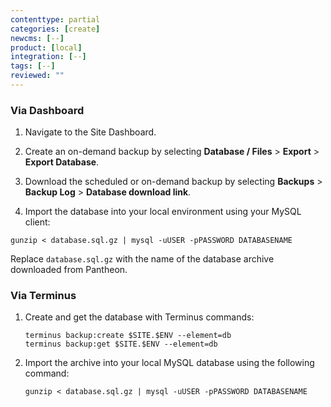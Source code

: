 ```yaml
---
contenttype: partial
categories: [create]
newcms: [--]
product: [local]
integration: [--]
tags: [--]
reviewed: ""
---
```


### Via Dashboard

1. Navigate to the Site Dashboard.

2. Create an on-demand backup by selecting **Database / Files** > **Export** > **Export Database**.

3. Download the scheduled or on-demand backup by selecting **Backups** > **Backup Log** > **Database download link**.

4. Import the database into your local environment using your MySQL client:

  ```bash{promptUser: user}
  gunzip < database.sql.gz | mysql -uUSER -pPASSWORD DATABASENAME
  ```

  <Alert title="Note" type="info">

  Replace `database.sql.gz` with the name of the database archive downloaded from Pantheon.

  </Alert>

### Via Terminus

1. Create and get the database with Terminus commands:

    ```bash{promptUser: user}
    terminus backup:create $SITE.$ENV --element=db
    terminus backup:get $SITE.$ENV --element=db
    ```

2. Import the archive into your local MySQL database using the following command:

    ```bash{promptUser: user}
    gunzip < database.sql.gz | mysql -uUSER -pPASSWORD DATABASENAME
    ```
